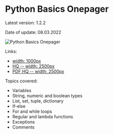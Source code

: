 # Python Basics Onepager

Latest version: 1.2.2

Date of update: 08.03.2022

![Python Basics Onepager](https://github.com/IvanReznikov/DataVerse/blob/main/Onepagers/images/python_onepager_122_lq.png?raw=true)

Links:
- [width: 1000px](https://drive.google.com/file/d/1K5fyzopUj-M6m2GkibrcxEtwJEMkGO9a/view?usp=sharing)
- [HQ -- width: 2500px](https://drive.google.com/file/d/1LIw9DveFkAyJvEz-ZYwzTujriCpnk5TT/view?usp=sharing)
- [PDF HQ -- width: 2500px](https://drive.google.com/file/d/16zwEojb4GauVJG88CoGfPaVp5IS3BKR3/view?usp=sharing)

Topics covered:
- Variables
- String, numeric and boolean types
- List, set, tuple, dictionary
- If-else
- For and while loops
- Regular and lambda functions
- Exceptions
- Comments
